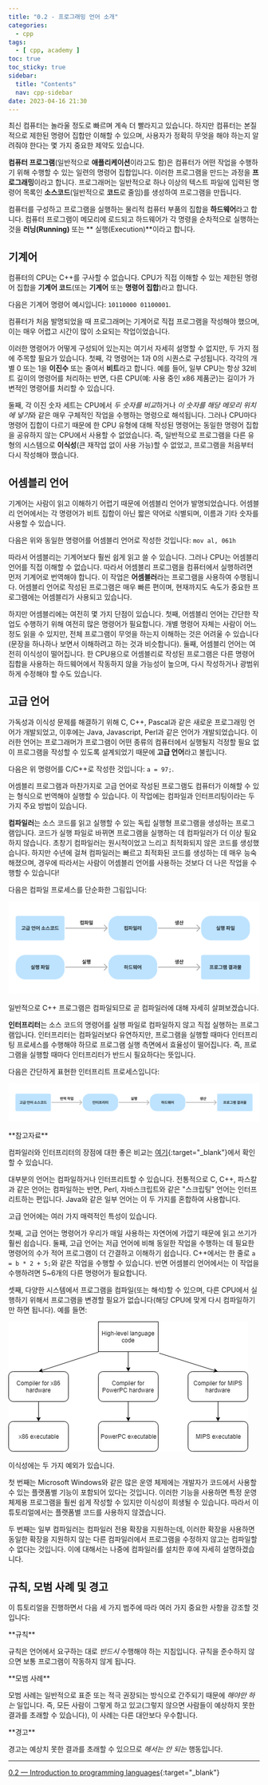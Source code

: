 ```yaml
---
title: "0.2 - 프로그래밍 언어 소개"
categories:
  - cpp
tags:
  - [ cpp, academy ]
toc: true
toc_sticky: true
sidebar:
  title: "Contents"
  nav: cpp-sidebar
date: 2023-04-16 21:30
---
```


최신 컴퓨터는 놀라울 정도로 빠르며 계속 더 빨라지고 있습니다. 하지만 컴퓨터는 본질적으로 제한된 명령어 집합만 이해할 수 있으며, 사용자가 정확히 무엇을 해야 하는지 알려줘야 한다는 몇 가지 중요한 제약도
있습니다.

**컴퓨터 프로그램**(일반적으로 **애플리케이션**이라고도 함)은 컴퓨터가 어떤 작업을 수행하기 위해 수행할 수 있는 일련의 명령어 집합입니다. 이러한 프로그램을 만드는 과정을 **프로그래밍**이라고 합니다.
프로그래머는 일반적으로 하나 이상의 텍스트 파일에 입력된 명령어 목록인 **소스코드**(일반적으로 **코드**로 줄임)를 생성하여 프로그램을 만듭니다.

컴퓨터를 구성하고 프로그램을 실행하는 물리적 컴퓨터 부품의 집합을 **하드웨어**라고 합니다. 컴퓨터 프로그램이 메모리에 로드되고 하드웨어가 각 명령을 순차적으로 실행하는 것을 **러닝(Running)** 또는 **
실행(Execution)**이라고 합니다.

## 기계어

컴퓨터의 CPU는 C++를 구사할 수 없습니다. CPU가 직접 이해할 수 있는 제한된 명령어 집합을 **기계어 코드**(또는 **기계어** 또는 **명령어 집합**)라고 합니다.

다음은 기계어 명령어 예시입니다: `10110000 01100001`.

컴퓨터가 처음 발명되었을 때 프로그래머는 기계어로 직접 프로그램을 작성해야 했으며, 이는 매우 어렵고 시간이 많이 소요되는 작업이었습니다.

이러한 명령어가 어떻게 구성되어 있는지는 여기서 자세히 설명할 수 없지만, 두 가지 점에 주목할 필요가 있습니다. 첫째, 각 명령어는 1과 0의 시퀀스로 구성됩니다. 각각의 개별 0 또는 1을 **이진수** 또는
줄여서 **비트**라고 합니다. 예를 들어, 일부 CPU는 항상 32비트 길이의 명령어를 처리하는 반면, 다른 CPU(예: 사용 중인 x86 제품군)는 길이가 가변적인 명령어를 처리할 수 있습니다.

둘째, 각 이진 숫자 세트는 CPU에서 *두 숫자를 비교*하거나 *이 숫자를 해당 메모리 위치에 넣기*와 같은 매우 구체적인 작업을 수행하는 명령으로 해석됩니다. 그러나 CPU마다 명령어 집합이 다르기 때문에 한
CPU 유형에 대해 작성된 명령어는 동일한 명령어 집합을 공유하지 않는 CPU에서 사용할 수 없었습니다. 즉, 일반적으로 프로그램을 다른 유형의 시스템으로 **이식성**(큰 재작업 없이 사용 가능)할 수 없었고,
프로그램을 처음부터 다시 작성해야 했습니다.

## 어셈블리 언어

기계어는 사람이 읽고 이해하기 어렵기 때문에 어셈블리 언어가 발명되었습니다. 어셈블리 언어에서는 각 명령어가 비트 집합이 아닌 짧은 약어로 식별되며, 이름과 기타 숫자를 사용할 수 있습니다.

다음은 위와 동일한 명령어를 어셈블리 언어로 작성한 것입니다: `mov al, 061h`

따라서 어셈블리는 기계어보다 훨씬 쉽게 읽고 쓸 수 있습니다. 그러나 CPU는 어셈블리 언어를 직접 이해할 수 없습니다. 따라서 어셈블리 프로그램을 컴퓨터에서 실행하려면 먼저 기계어로 번역해야 합니다. 이 작업은 
**어셈블러**라는 프로그램을 사용하여 수행됩니다. 어셈블리 언어로 작성된 프로그램은 매우 빠른 편이며, 현재까지도 속도가 중요한 프로그램에는 어셈블리가 사용되고 있습니다.

하지만 어셈블리에는 여전히 몇 가지 단점이 있습니다. 첫째, 어셈블리 언어는 간단한 작업도 수행하기 위해 여전히 많은 명령어가 필요합니다. 개별 명령어 자체는 사람이 어느 정도 읽을 수 있지만, 전체 프로그램이
무엇을 하는지 이해하는 것은 어려울 수 있습니다(문장을 하나하나 보면서 이해하려고 하는 것과 비슷합니다). 둘째, 어셈블리 언어는 여전히 이식성이 떨어집니다. 한 CPU용으로 어셈블리로 작성된 프로그램은 다른 명령어
집합을 사용하는 하드웨어에서 작동하지 않을 가능성이 높으며, 다시 작성하거나 광범위하게 수정해야 할 수도 있습니다.

## 고급 언어

가독성과 이식성 문제를 해결하기 위해 C, C++, Pascal과 같은 새로운 프로그래밍 언어가 개발되었고, 이후에는 Java, Javascript, Perl과 같은 언어가 개발되었습니다. 이러한 언어는 프로그래머가
프로그램이 어떤 종류의 컴퓨터에서 실행될지 걱정할 필요 없이 프로그램을 작성할 수 있도록 설계되었기 때문에 **고급 언어**라고 불립니다.

다음은 위 명령어를 C/C++로 작성한 것입니다: `a = 97;`.

어셈블리 프로그램과 마찬가지로 고급 언어로 작성된 프로그램도 컴퓨터가 이해할 수 있는 형식으로 번역해야 실행할 수 있습니다. 이 작업에는 컴파일과 인터프리팅이라는 두 가지 주요 방법이 있습니다.

**컴파일러**는 소스 코드를 읽고 실행할 수 있는 독립 실행형 프로그램을 생성하는 프로그램입니다. 코드가 실행 파일로 바뀌면 프로그램을 실행하는 데 컴파일러가 더 이상 필요하지 않습니다. 초창기 컴파일러는
원시적이었고 느리고 최적화되지 않은 코드를 생성했습니다. 하지만 수년에 걸쳐 컴파일러는 빠르고 최적화된 코드를 생성하는 데 매우 능숙해졌으며, 경우에 따라서는 사람이 어셈블리 언어를 사용하는 것보다 더 나은 작업을
수행할 수 있습니다!

다음은 컴파일 프로세스를 단순화한 그림입니다:

![compile_process.png](/assets/images/cpp/02_compile_process.png)

일반적으로 C++ 프로그램은 컴파일되므로 곧 컴파일러에 대해 자세히 살펴보겠습니다.

**인터프리터**는 소스 코드의 명령어를 실행 파일로 컴파일하지 않고 직접 실행하는 프로그램입니다. 인터프리터는 컴파일러보다 유연하지만, 프로그램을 실행할 때마다 인터프리팅 프로세스를 수행해야 하므로 프로그램 실행
측면에서 효율성이 떨어집니다. 즉, 프로그램을 실행할 때마다 인터프리터가 반드시 필요하다는 뜻입니다.

다음은 간단하게 표현한 인터프리트 프로세스입니다:

![interpret_process.png](/assets/images/cpp/02_interpret_process.png)

<div class="notice" markdown="1">
<span class="notice-title">
**참고자료**
</span>

컴파일러와 인터프리터의 장점에 대한 좋은 비교는 [여기](https://stackoverflow.com/a/38491646){:target="_blank"}에서 확인할 수 있습니다.
</div>

대부분의 언어는 컴파일하거나 인터프리트할 수 있습니다. 전통적으로 C, C++, 파스칼과 같은 언어는 컴파일하는 반면, Perl, 자바스크립트와 같은 "스크립팅" 언어는 인터프리트하는 편입니다. Java와 같은 일부
언어는 이 두 가지를 혼합하여 사용합니다.

고급 언어에는 여러 가지 매력적인 특성이 있습니다.

첫째, 고급 언어는 명령어가 우리가 매일 사용하는 자연어에 가깝기 때문에 읽고 쓰기가 훨씬 쉽습니다. 둘째, 고급 언어는 저급 언어에 비해 동일한 작업을 수행하는 데 필요한 명령어의 수가 적어 프로그램이 더 간결하고
이해하기 쉽습니다. C++에서는 한 줄로 `a = b * 2 + 5;`와 같은 작업을 수행할 수 있습니다. 반면 어셈블리 언어에서는 이 작업을 수행하려면 5~6개의 다른 명령어가 필요합니다.

셋째, 다양한 시스템에서 프로그램을 컴파일(또는 해석)할 수 있으며, 다른 CPU에서 실행하기 위해서 프로그램을 변경할 필요가 없습니다(해당 CPU에 맞게 다시 컴파일하기만 하면 됩니다). 예를 들면:

![02_high_level.png](/assets/images/cpp/02_high_level.png)

이식성에는 두 가지 예외가 있습니다.

첫 번째는 Microsoft Windows와 같은 많은 운영 체제에는 개발자가 코드에서 사용할 수 있는 플랫폼별 기능이 포함되어 있다는 것입니다. 이러한 기능을 사용하면 특정 운영 체제용 프로그램을 훨씬 쉽게 작성할
수 있지만 이식성이 희생될 수 있습니다. 따라서 이 튜토리얼에서는 플랫폼별 코드를 사용하지 않겠습니다.

두 번째는 일부 컴파일러는 컴파일러 전용 확장을 지원하는데, 이러한 확장을 사용하면 동일한 확장을 지원하지 않는 다른 컴파일러에서 프로그램을 수정하지 않고는 컴파일할 수 없다는 것입니다. 이에 대해서는 나중에
컴파일러를 설치한 후에 자세히 설명하겠습니다.

## 규칙, 모범 사례 및 경고

이 튜토리얼을 진행하면서 다음 세 가지 범주에 따라 여러 가지 중요한 사항을 강조할 것입니다:

<div class="notice--success" markdown="1">
<span class="notice-title">
**규칙**
</span>

규칙은 언어에서 요구하는 대로 *반드시* 수행해야 하는 지침입니다. 규칙을 준수하지 않으면 보통 프로그램이 작동하지 않게 됩니다.
</div>

<div class="notice--success" markdown="1">
<span class="notice-title">
**모범 사례**
</span>

모범 사례는 일반적으로 표준 또는 적극 권장되는 방식으로 간주되기 때문에 *해야만 하는* 일입니다. 즉, 모든 사람이 그렇게 하고 있고(그렇지 않으면 사람들이 예상하지 못한 결과를 초래할 수 있습니다), 이 사례는
다른 대안보다 우수합니다.
</div>

<div class="notice--danger" markdown="1">
<span class="notice-title">
**경고**
</span>

경고는 예상치 못한 결과를 초래할 수 있으므로 *해서는 안 되는* 행동입니다.
</div>

---

[0.2 — Introduction to programming languages](https://www.learncpp.com/cpp-tutorial/introduction-to-programming-languages/){:target="_blank"}
